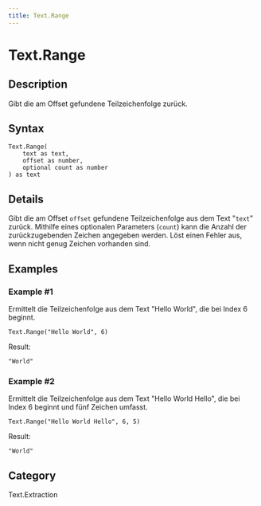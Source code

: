 ```yaml
---
title: Text.Range
---
```


# Text.Range


## Description

Gibt die am Offset gefundene Teilzeichenfolge zurück.


## Syntax

```powerquery
Text.Range(
    text as text,
    offset as number,
    optional count as number
) as text
```


## Details

Gibt die am Offset <code>offset</code> gefundene Teilzeichenfolge aus dem Text "<code>text</code>" zurück.    Mithilfe eines optionalen Parameters (<code>count</code>) kann die Anzahl der zurückzugebenden Zeichen angegeben werden. Löst einen Fehler aus, wenn nicht genug Zeichen vorhanden sind.


## Examples

### Example #1 
Ermittelt die Teilzeichenfolge aus dem Text &#34;Hello World&#34;, die bei Index 6 beginnt.
```powerquery
Text.Range("Hello World", 6)
```

Result: 
```powerquery
"World"
```


### Example #2 
Ermittelt die Teilzeichenfolge aus dem Text &#34;Hello World Hello&#34;, die bei Index 6 beginnt und fünf Zeichen umfasst.
```powerquery
Text.Range("Hello World Hello", 6, 5)
```

Result: 
```powerquery
"World"
```




## Category
Text.Extraction
